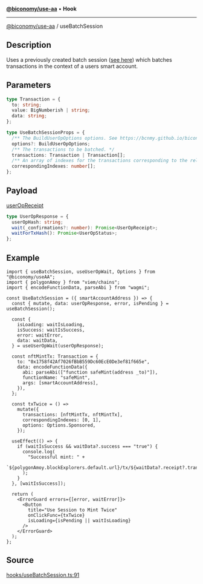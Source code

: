 [**@biconomy/use-aa**](../index.md) • **Hook**

---

[@biconomy/use-aa](../index.md) / useBatchSession

## Description

Uses a previously created batch session ([see here](./useCreateBatchSession.md)) which batches transactions in the context of a users smart account.

## Parameters

```ts
type Transaction = {
  to: string;
  value: BigNumberish | string;
  data: string;
};

type UseBatchSessionProps = {
  /** The BuildUserOpOptions options. See https://bcnmy.github.io/biconomy-client-sdk/types/BuildUserOpOptions.html for further detail */
  options?: BuildUserOpOptions;
  /** The transactions to be batched. */
  transactions: Transaction | Transaction[];
  /** An array of indexes for the transactions corresponding to the relevant session IDs. */
  correspondingIndexes: number[];
};
```

## Payload

[userOpReceipt](../../Bundler/api/get-useroperation-receipt#response)

```ts
type UserOpResponse = {
  userOpHash: string;
  wait(_confirmations?: number): Promise<UserOpReceipt>;
  waitForTxHash(): Promise<UserOpStatus>;
};
```

## Example

```tsx
import { useBatchSession, useUserOpWait, Options } from "@biconomy/useAA";
import { polygonAmoy } from "viem/chains";
import { encodeFunctionData, parseAbi } from "wagmi";

const UseBatchSession = ({ smartAccountAddress }) => {
  const { mutate, data: userOpResponse, error, isPending } = useBatchSession();

  const {
    isLoading: waitIsLoading,
    isSuccess: waitIsSuccess,
    error: waitError,
    data: waitData,
  } = useUserOpWait(userOpResponse);

  const nftMintTx: Transaction = {
    to: "0x1758f42Af7026fBbB559Dc60EcE0De3ef81f665e",
    data: encodeFunctionData({
      abi: parseAbi(["function safeMint(address _to)"]),
      functionName: "safeMint",
      args: [smartAccountAddress],
    }),
  };

  const txTwice = () =>
    mutate({
      transactions: [nftMintTx, nftMintTx],
      correspondingIndexes: [0, 1],
      options: Options.Sponsored,
    });

  useEffect(() => {
    if (waitIsSuccess && waitData?.success === "true") {
      console.log(
        "Successful mint: " +
          `${polygonAmoy.blockExplorers.default.url}/tx/${waitData?.receipt?.transactionHash}`
      );
    }
  }, [waitIsSuccess]);

  return (
    <ErrorGuard errors={[error, waitError]}>
      <Button
        title="Use Session to Mint Twice"
        onClickFunc={txTwice}
        isLoading={isPending || waitIsLoading}
      />
    </ErrorGuard>
  );
};
```

## Source

[hooks/useBatchSession.ts:91](https://github.com/bcnmy/useAA/blob/main/src/hooks/useBatchSession.ts#L91)

